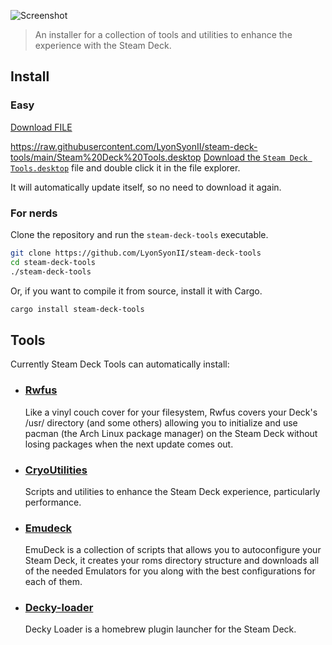 ![Screenshot](https://github.com/LyonSyonII/steam-deck-tools/blob/main/assets/screenshot.png)

> An installer for a collection of tools and utilities to enhance the experience with the Steam Deck.

## Install
### Easy
<a download href="https://raw.githubusercontent.com/LyonSyonII/steam-deck-tools/main/Steam%20Deck%20Tools.desktop" target="_blank">Download FILE</a>

https://raw.githubusercontent.com/LyonSyonII/steam-deck-tools/main/Steam%20Deck%20Tools.desktop
[Download the `Steam Deck Tools.desktop`]() file and double click it in the file explorer.

It will automatically update itself, so no need to download it again.

### For nerds
Clone the repository and run the `steam-deck-tools` executable.
```bash
git clone https://github.com/LyonSyonII/steam-deck-tools
cd steam-deck-tools
./steam-deck-tools
```

Or, if you want to compile it from source, install it with Cargo.
```bash
cargo install steam-deck-tools
```

## Tools
Currently Steam Deck Tools can automatically install:
- ### [Rwfus](https://github.com/ValShaped/rwfus)  
  Like a vinyl couch cover for your filesystem, Rwfus covers your Deck's /usr/ directory (and some others) allowing you to initialize and use pacman (the Arch Linux package manager) on the Steam Deck without losing packages when the next update comes out.  

- ### [CryoUtilities](https://github.com/CryoByte33/steam-deck-utilities)
  Scripts and utilities to enhance the Steam Deck experience, particularly performance.

- ### [Emudeck](https://github.com/dragoonDorise/EmuDeck)
  EmuDeck is a collection of scripts that allows you to autoconfigure your Steam Deck, it creates your roms directory structure and downloads all of the needed Emulators for you along with the best configurations for each of them.

- ### [Decky-loader](https://github.com/SteamDeckHomebrew/decky-loader)
  Decky Loader is a homebrew plugin launcher for the Steam Deck.
